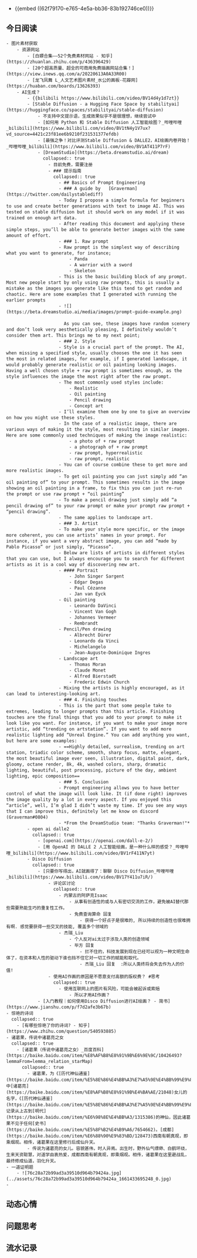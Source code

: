 - {{embed ((62f79170-e765-4e5a-bb36-83b192746ce0))}}
## 今日阅读
	- 图片素材获取
		- 资源网站
			- [白嫖合集——52个免费素材网站 - 知乎](https://zhuanlan.zhihu.com/p/436396429)
			- [20个超高质量、超全的可商用免费插画网站合集！](https://view.inews.qq.com/a/20220613A0A33R00)
			- [龙飞凤舞 L_人文艺术图片素材_水公的画板-花瓣网](https://huaban.com/boards/13626393)
		- AI生成？
			- {{bilibili https://www.bilibili.com/video/BV14d4y1d7zt}}
			- [Stable Diffusion - a Hugging Face Space by stabilityai](https://huggingface.co/spaces/stabilityai/stable-diffusion)
				- 不支持中文提示语，生成效果似乎不是很理想，继续尝试中
				- [如何用 Python 和 Stable Diffusion 人工智能绘图？_哔哩哔哩_bilibili](https://www.bilibili.com/video/BV1tN4y1V7ux?vd_source=4421c23f81ee6b9210f231531377efdb)
				- [最强之争！对比评测Stable Diffusion & DALLE2，AI绘画内卷开始！_哔哩哔哩_bilibili](https://www.bilibili.com/video/BV1AT411P7rF)
				- [DreamStudio](https://beta.dreamstudio.ai/dream)
				  collapsed:: true
					- 目前免费，需要注册
					- ### 提示指南
					  collapsed:: true
						- ## Basics of Prompt Engineering
						- ### A guide by   [Graverman](https://twitter.com/dailystablediff)
						- Today I propose a simple formula for beginners to use and create better generations with text to image AI. This was tested on stable diffusion but it should work on any model if it was trained on enough art data.
						- After reading this document and applying these simple steps, you’ll be able to generate better images with the same amount of effort.
						- ### 1. Raw prompt
						- Raw prompt is the simplest way of describing what you want to generate, for instance;
							- Panda
							- A warrior with a sword
							- Skeleton
						- This is the basic building block of any prompt. Most new people start by only using raw prompts, this is usually a mistake as the images you generate like this tend to get random and chaotic. Here are some examples that I generated with running the earlier prompts
						- ![](https://beta.dreamstudio.ai/media/images/prompt-guide-example.png)
						  
						  As you can see, these images have random scenery and don’t look very aesthetically pleasing, I definitely wouldn’t consider them art. This brings me to my next point;
						- ### 2. Style
						- Style is a crucial part of the prompt. The AI, when missing a specified style, usually chooses the one it has seen the most in related images, for example, if I generated landscape, it would probably generate realistic or oil painting looking images. Having a well chosen style + raw prompt is sometimes enough, as the style influences the image the most right after the raw prompt.
						- The most commonly used styles include:
							- Realistic
							- Oil painting
							- Pencil drawing
							- Concept art
						- I’ll examine them one by one to give an overview on how you might use these styles.
						- In the case of a realistic image, there are various ways of making it the style, most resulting in similar images. Here are some commonly used techniques of making the image realistic:
							- a photo of + raw prompt
							- a photograph of + raw prompt
							- raw prompt, hyperrealistic
							- raw prompt, realistic
						- You can of course combine these to get more and more realistic images.
						- To get oil painting you can just simply add “an oil painting of” to your prompt. This sometimes results in the image showing an oil painting in a frame, to fix this you can just re-run the prompt or use raw prompt + “oil painting”
						- To make a pencil drawing just simply add “a pencil drawing of” to your raw prompt or make your prompt raw prompt + “pencil drawing”.
						- The same applies to landscape art.
						- ### 3. Artist
						- To make your style more specific, or the image more coherent, you can use artists’ names in your prompt. For instance, if you want a very abstract image, you can add “made by Pablo Picasso” or just simply, “Picasso”.
						- Below are lists of artists in different styles that you can use, but I always encourage you to search for different artists as it is a cool way of discovering new art.
						- #### Portrait
							- John Singer Sargent
							- Edgar Degas
							- Paul Cézanne
							- Jan van Eyck
						- Oil painting
							- Leonardo DaVinci
							- Vincent Van Gogh
							- Johannes Vermeer
							- Rembrandt
						- Pencil/Pen drawing
							- Albrecht Dürer
							- Leonardo da Vinci
							- Michelangelo
							- Jean-Auguste-Dominique Ingres
						- Landscape art
							- Thomas Moran
							- Claude Monet
							- Alfred Bierstadt
							- Frederic Edwin Church
						- Mixing the artists is highly encouraged, as it can lead to interesting-looking art.
						- ### 4. Finishing touches
						- This is the part that some people take to extremes, leading to longer prompts than this article. Finishing touches are the final things that you add to your prompt to make it look like you want. For instance, if you want to make your image more artistic, add “trending on artstation”. If you want to add more realistic lighting add “Unreal Engine.” You can add anything you want, but here are some examples:
						- ==Highly detailed, surrealism, trending on art station, triadic color scheme, smooth, sharp focus, matte, elegant, the most beautiful image ever seen, illustration, digital paint, dark, gloomy, octane render, 8k, 4k, washed colors, sharp, dramatic lighting, beautiful, post processing, picture of the day, ambient lighting, epic composition==
						- ### 5. Conclusion
						- Prompt engineering allows you to have better control of what the image will look like. It (if done right) improves the image quality by a lot in every aspect. If you enjoyed this “article”, well, I’m glad I didn’t waste my time. If you see any ways that I can improve this, definitely let me know on discord (Graverman#0804)
						- *From the DreamStudio team: "Thanks Graverman!"*
			- open ai dalle2
			  collapsed:: true
				- [openai.com](https://openai.com/dall-e-2/)
				- [用 OpenAI 的 DALLE 2 人工智能绘画，是一种什么样的感受？_哔哩哔哩_bilibili](https://www.bilibili.com/video/BV1rF411N7yt)
			- Disco Diffusion
			  collapsed:: true
				- [只要你写得出，AI就画得了：聊聊 Disco Diffusion_哔哩哔哩_bilibili](https://www.bilibili.com/video/BV17Y411u7iR/)
					- 评论区讨论
					  collapsed:: true
						- 内蒙古的阿萨克Isaac
							- 从事有创造性的或与人有密切交流的工作，避免被AI替代那些需要熟能生巧的重复性工作。
							- 免费查询算命 回复
								- 获得一个好点子是很难的, 所以持续的创造性也很难拥有啊. 感觉要获得一些交叉的技能, 覆盖多个领域的
						- 杰瑞_Liu
							- 个人反对ai太过于涉及人类的创造领域
							- 毕方 回复
								- 拦不住的，科技发展到现在已经可以视为一种文明生命体了，在资本和人性的驱动下谁也挡不住它对一切工作的赋能和取代。
								- 杰瑞_Liu 回复  :所以人类终将会失去作为人的价值!
					- 使用AI作画的原因是不愿意支付高额的版权费？ #思考
					  collapsed:: true
						- 使用互联网上的图片有风险，可能会被起诉或索赔
							- 所以才用AI作画？
				- [入门教程｜如何使用Disco Diffusion进行AI绘画？ - 简书](https://www.jianshu.com/p/f7d2afe3b67b)
	- 惊艳的诗词
	  collapsed:: true
		- [有哪些惊艳了你的诗词? - 知乎](https://www.zhihu.com/question/540593885)
	- 诸葛果，传说中诸葛亮之女
	  collapsed:: true
		- [诸葛果（传说中诸葛亮之女）_百度百科](https://baike.baidu.com/item/%E8%AF%B8%E8%91%9B%E6%9E%9C/10426493?lemmaFrom=lemma_relation_starMap)
		  collapsed:: true
			- 诸葛果，为《[历代神仙通鉴](https://baike.baidu.com/item/%E5%8E%86%E4%BB%A3%E7%A5%9E%E4%BB%99%E9%80%9A%E9%89%B4/2169900)》中[诸葛亮](https://baike.baidu.com/item/%E8%AF%B8%E8%91%9B%E4%BA%AE/21048)女儿的名字，《[历代神仙通鉴](https://baike.baidu.com/item/%E5%8E%86%E4%BB%A3%E7%A5%9E%E4%BB%99%E9%80%9A%E9%89%B4/2169900)》记录从上古到[明代](https://baike.baidu.com/item/%E6%98%8E%E4%BB%A3/1315386)的神仙，因此诸葛果不见于任何[史书](https://baike.baidu.com/item/%E5%8F%B2%E4%B9%A6/7654662)。[成都](https://baike.baidu.com/item/%E6%88%90%E9%83%BD/128473)西南有朝真观，即乘烟观。相传，诸葛果在这里修行后成仙升天。
			- 传说为诸葛亮的女儿。容貌甚伟，时人异焉。出生时，野外仙气缥缈、白鹤环绕，生来天资聪慧，对道学由衷热爱，成都西南有朝真观，即乘烟观。相传，诸葛果在这里避战乱，最终修成仙道，羽化升天。
	- 一道证明题
		- ![76c28a72b99ad3a39510d964b79424a.jpg](../assets/76c28a72b99ad3a39510d964b79424a_1661433695248_0.jpg)
	-
## 动态心情
## 问题思考
## 流水记录